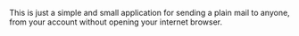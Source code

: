 This is just a simple and small application for sending a plain mail to anyone, from your account without opening your internet browser.
